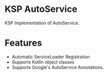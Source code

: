 # KSP AutoService
KSP Implementation of AutoService.

# Features
- Automatic ServiceLoader Registration
- Supports Kotlin object classes
- Supports Google's AutoService Annotations.
